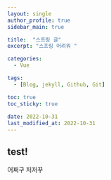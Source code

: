 ```yaml
---
layout: single
author_profile: true
sidebar_main: true

title:  "스프링 글"
excerpt: "스프링 어려워 "

categories:
  - Vue

tags:
  - [Blog, jekyll, Github, Git]

toc: true
toc_sticky: true
 
date: 2022-10-31
last_modified_at: 2022-10-31
---
```



## test!

어쩌구 저저꾸 